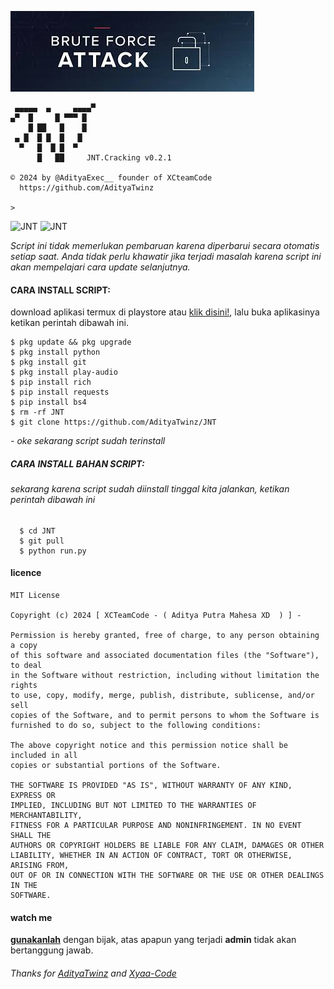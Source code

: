 [![@adityaexec_](https://github.com/AdityaTwinz/JNT/blob/main/assets/images%20(5).jpeg)](https://wa.me/+6283861183874?text=*Assalamualaikum%20Bang*)

```text
 ▄▄▄▄▄  ▄     ▄▄▄▄▀ 
▄▀  █     █ ▀▀▀ █    
    █ ██   █    █    
 ▄ █  █ █  █   █     
  ▀   █  █ █  ▀      
      █   ██     JNT.Cracking v0.2.1

© 2024 by @AdityaExec__ founder of XCteamCode
  https://github.com/AdityaTwinz

>
```
<img title="JNT" src="https://img.shields.io/badge/CODENAME%20-JNT.Cracking-SCRIPT?colorA=black&colorB=darkred&style=for-the-badge"> <img title="JNT" src="https://img.shields.io/badge/VERSION%20-0.2.1-SCRIPT?colorA=black&colorB=darkred&style=for-the-badge"> 

*Script ini tidak memerlukan pembaruan karena diperbarui secara otomatis setiap saat. Anda tidak perlu khawatir jika terjadi masalah karena script ini akan mempelajari cara update selanjutnya.*

#### CARA INSTALL SCRIPT:
 download aplikasi termux di playstore atau [klik disini!](https://f-droid.org/repo/com.termux_118.apk), lalu buka aplikasinya ketikan perintah dibawah ini.
 
 ```
 $ pkg update && pkg upgrade
 $ pkg install python
 $ pkg install git
 $ pkg install play-audio
 $ pip install rich
 $ pip install requests
 $ pip install bs4
 $ rm -rf JNT
 $ git clone https://github.com/AdityaTwinz/JNT
```
*- oke sekarang script sudah terinstall*
##### CARA INSTALL BAHAN SCRIPT:

###### sekarang karena script sudah diinstall tinggal kita jalankan, ketikan perintah dibawah ini

```
  $ cd JNT
  $ git pull
  $ python run.py
 ```

#### licence

```
MIT License

Copyright (c) 2024 [ XCTeamCode - ( Aditya Putra Mahesa XD  ) ] -

Permission is hereby granted, free of charge, to any person obtaining a copy
of this software and associated documentation files (the "Software"), to deal
in the Software without restriction, including without limitation the rights
to use, copy, modify, merge, publish, distribute, sublicense, and/or sell
copies of the Software, and to permit persons to whom the Software is
furnished to do so, subject to the following conditions:

The above copyright notice and this permission notice shall be included in all
copies or substantial portions of the Software.

THE SOFTWARE IS PROVIDED "AS IS", WITHOUT WARRANTY OF ANY KIND, EXPRESS OR
IMPLIED, INCLUDING BUT NOT LIMITED TO THE WARRANTIES OF MERCHANTABILITY,
FITNESS FOR A PARTICULAR PURPOSE AND NONINFRINGEMENT. IN NO EVENT SHALL THE
AUTHORS OR COPYRIGHT HOLDERS BE LIABLE FOR ANY CLAIM, DAMAGES OR OTHER
LIABILITY, WHETHER IN AN ACTION OF CONTRACT, TORT OR OTHERWISE, ARISING FROM,
OUT OF OR IN CONNECTION WITH THE SOFTWARE OR THE USE OR OTHER DEALINGS IN THE
SOFTWARE.
```

#### watch me
**[gunakanlah](https://wa.me/+6283861183874?text=*Assalamualaikum%20Bang)** dengan bijak, atas apapun yang terjadi **admin** tidak akan bertanggung jawab.

###### Thanks for [AdityaTwinz](https://github.com/AdityaTwinz) and [Xyaa-Code](https://github.com/Xyaa-Code)
